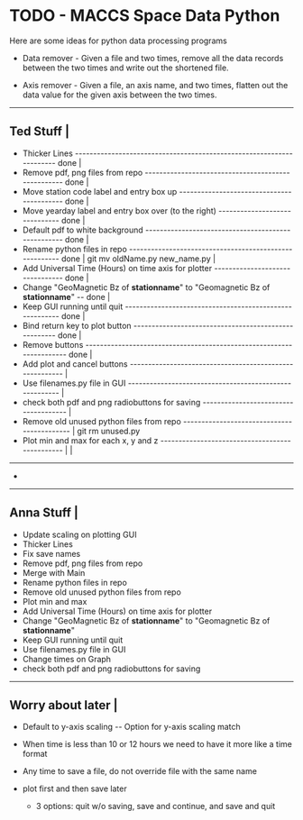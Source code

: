 # TODO - MACCS Space Data Python #

Here are some ideas for python data processing programs

* Data remover - Given a file and two times, remove all the data records
  between the two times and write out the shortened file.
  
* Axis remover - Given a file, an axis name, and two times, flatten
  out the data value for the given axis between the two times.

-----------
Ted Stuff |
--------------------------------------------------------------------------------------------
- Thicker Lines --------------------------------------------------------------------- done  |
- Remove pdf, png files from repo --------------------------------------------------- done  |
- Move station code label and entry box up ------------------------------------------ done  |
- Move yearday label and entry box over (to the right) ------------------------------ done  |
- Default pdf to white background --------------------------------------------------- done  |
- Rename python files in repo ------------------------------------------------------- done  |
	git mv oldName.py new_name.py                                                       |
- Add Universal Time (Hours) on time axis for plotter -------------------------------- done |
- Change "GeoMagnetic Bz of __stationname__" to "Geomagnetic Bz of __stationname__" -- done |
- Keep GUI running until quit -------------------------------------------------------- done |
- Bind return key to plot button ----------------------------------------------------- done |
- Remove buttons --------------------------------------------------------------------- done |
- Add plot and cancel buttons --------------------------------------------------------  |
- Use filenames.py file in GUI -------------------------------------------------------  |
- check both pdf and png radiobuttons for saving -------------------------------------  |
- Remove old unused python files from repo -------------------------------------------  |
	git rm unused.py
- Plot min and max for each x, y and z -----------------------------------------------  |
                                                                                            |
--------------------------------------------------------------------------------------------




- 

------------
Anna Stuff |
------------
- Update scaling on plotting GUI
- Thicker Lines
- Fix save names
- Remove pdf, png files from repo
- Merge with Main
- Rename python files in repo
- Remove old unused python files from repo
- Plot min and max
- Add Universal Time (Hours) on time axis for plotter
- Change "GeoMagnetic Bz of __stationname__" to "Geomagnetic Bz of __stationname__"
- Keep GUI running until quit
- Use filenames.py file in GUI
- Change times on Graph
- check both pdf and png radiobuttons for saving

-------------------
Worry about later |
-------------------
- Default to y-axis scaling -- Option for y-axis scaling match 
- When time is less than 10 or 12 hours we need to have it more like a time format

- Any time to save a file, do not override file with the same name
- plot first and then save later 
	- 3 options: quit w/o saving, save and continue, and save and quit